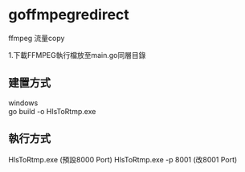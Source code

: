 # goffmpegredirect
ffmpeg 流量copy

1.下載FFMPEG執行檔放至main.go同層目錄

## 建置方式
windows  
go build -o HlsToRtmp.exe  

## 執行方式
HlsToRtmp.exe  (預設8000 Port)
HlsToRtmp.exe  -p 8001 (改8001 Port)
